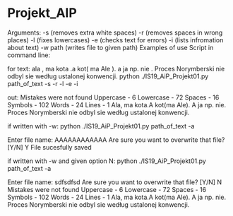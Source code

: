 # Projekt_AIP

Arguments:
-s (removes extra white spaces)
-r (removes spaces in wrong places)
-l (fixes lowercases)
-e (checks text for errors)
-i (lists infromation about text)
-w path (writes file to given path)
Examples of use
Script in command line:

for text: ala , ma kota .a kot( ma Ale ). a ja np. nie . Proces Norymberski nie odbyl sie według ustalonej konwencji.
python ./IS19_AiP_Projekt01.py path_of_text -s -r -l -e -i

out: Mistakes were not found
Uppercase - 6
Lowercase - 72
Spaces - 16
Symbols - 102
Words - 24
Lines - 1
Ala, ma kota.A kot(ma Ale). A ja np. nie. Proces Norymberski nie odbyl sie według ustalonej konwencji.

if written with -w:
python ./IS19_AiP_Projekt01.py path_of_text -a

Enter file name: AAAAAAAAAAAA
Are sure you want to overwrite that file? [Y/N]
Y
File sucesfully saved

if written with -w and given option N:
python ./IS19_AiP_Projekt01.py path_of_text -a

Enter file name: sdfsdfsd
Are sure you want to overwrite that file? [Y/N]
N
Mistakes were not found
Uppercase - 6
Lowercase - 72
Spaces - 16
Symbols - 102
Words - 24
Lines - 1
Ala, ma kota.A kot(ma Ale). A ja np. nie. Proces Norymberski nie odbyl sie według ustalonej konwencji.
